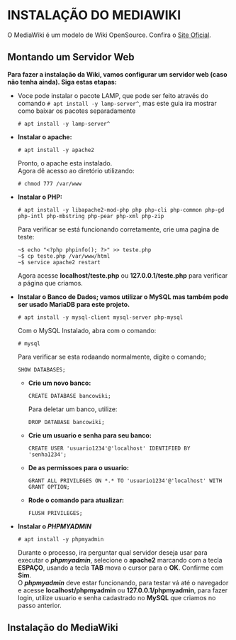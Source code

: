 # INSTALAÇÃO DO MEDIAWIKI

O MediaWiki é um modelo de Wiki OpenSource.
Confira o [Site Oficial](https://www.mediawiki.org/wiki/MediaWiki).

## Montando um Servidor Web

**Para fazer a instalação da Wiki, vamos configurar um servidor web (caso não tenha ainda). Siga estas etapas:**  

- Voce pode instalar o pacote LAMP, que  pode ser feito através do comando `# apt install -y lamp-server^`, mas este guia ira mostrar como baixar os pacotes separadamente
  ```
  # apt install -y lamp-server^
  ```

- **Instalar o apache:** 
  ```
  # apt install -y apache2
  ```
  Pronto, o apache esta instalado.  
  Agora dê acesso ao diretório utilizando:  
  ```
  # chmod 777 /var/www
  ```

- **Instalar o PHP:**    
  ```
  # apt install -y libapache2-mod-php php php-cli php-common php-gd php-intl php-mbstring php-pear php-xml php-zip
  ```
  Para verificar se está funcionando corretamente, crie uma pagina de teste:  
  ```
  ~$ echo "<?php phpinfo(); ?>" >> teste.php
  ~$ cp teste.php /var/www/html
  ~$ service apache2 restart
  ```
  Agora acesse **localhost/teste.php** ou **127.0.0.1/teste.php** para verificar a página que criamos.  

- **Instalar o Banco de Dados; vamos utilizar o MySQL mas também pode ser usado MariaDB para este projeto.**  
  ```
  # apt install -y mysql-client mysql-server php-mysql
  ```
  Com o MySQL Instalado, abra com o comando:
  ```
  # mysql
  ```
  Para verificar se esta rodaando normalmente, digite o comando;
  ```
  SHOW DATABASES;
  ```
  - **Crie um novo banco:**
    ```
    CREATE DATABASE bancowiki;
    ```
    Para deletar um banco, utilize:
    ```
    DROP DATABASE bancowiki;
    ```
  - **Crie um usuario e senha para seu banco:**
    ```
    CREATE USER 'usuario1234'@'localhost' IDENTIFIED BY 'senha1234';
    ```
  - **De as permissoes para o usuario:**
    ```
    GRANT ALL PRIVILEGES ON *.* TO 'usuario1234'@'localhost' WITH GRANT OPTION;
    ```
  - **Rode o comando para atualizar:**
    ```
    FLUSH PRIVILEGES;
    ```
- **Instalar o *PHPMYADMIN***
  ```
  # apt install -y phpmyadmin
  ```
  Durante o processo, ira perguntar qual servidor deseja usar para executar o ***phpmyadmin***, selecione o **apache2** marcando com a tecla **ESPAÇO**, usando a tecla **TAB** mova o cursor para o **OK**. Confirme com **Sim**.  
  O ***phpmyadmin*** deve estar funcionando, para testar vá até o navegador e acesse **localhost/phpmyadmin** ou **127.0.0.1/phpmyadmin**, para fazer login, utilize usuario e senha cadastrado no **MySQL** que criamos no passo anterior.

## Instalação do MediaWiki
